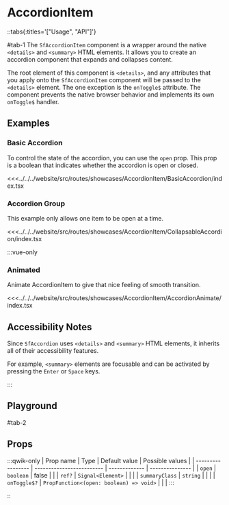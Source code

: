 # AccordionItem

::tabs{:titles='["Usage", "API"]'}

#tab-1
The `SfAccordionItem` component is a wrapper around the native `<details>` and `<summary>` HTML elements. It allows you to create an accordion component that expands and collapses content.

The root element of this component is `<details>`, and any attributes that you apply onto the `SfAccordionItem` component will be passed to the `<details>` element. The one exception is the `onToggle$` attribute. The component prevents the native browser behavior and implements its own `onToggle$` handler.

## Examples

### Basic Accordion

To control the state of the accordion, you can use the `open` prop. This prop is a boolean that indicates whether the accordion is open or closed.

<Showcase showcase-name="AccordionItem/BasicAccordion" style="min-height:400px">

<<<../../../website/src/routes/showcases/AccordionItem/BasicAccordion/index.tsx

</Showcase>

### Accordion Group

This example only allows one item to be open at a time.

<Showcase showcase-name="AccordionItem/CollapsableAccordion" style="min-height:400px">

<<<../../../website/src/routes/showcases/AccordionItem/CollapsableAccordion/index.tsx

</Showcase>

:::vue-only

### Animated

Animate AccordionItem to give that nice feeling of smooth transition.

<Showcase showcase-name="AccordionItem/AccordionAnimate" style="min-height:400px">

<<<../../../website/src/routes/showcases/AccordionItem/AccordionAnimate/index.tsx

</Showcase>

## Accessibility Notes

Since `SfAccordion` uses `<details>` and `<summary>` HTML elements, it inherits all of their accessibility features.

For example, `<summary>` elements are focusable and can be activated by pressing the `Enter` or `Space` keys.

:::

## Playground

<Generate />

#tab-2

## Props

:::qwik-only
| Prop name | Type | Default value | Possible values |
| ----------------- | ------------------------- | ------------- | --------------- |
| `open` | `boolean` | false | |
| `ref?` | `Signal<Element>` | | |
| `summaryClass` | `string` | | |
| `onToggle$?` | `PropFunction<(open: boolean) => void>` | | |
:::

::
